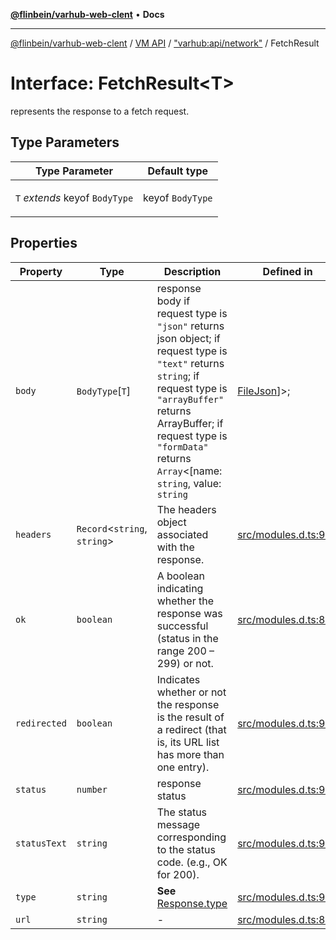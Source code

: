 [**@flinbein/varhub-web-clent**](../../../../README.md) • **Docs**

***

[@flinbein/varhub-web-clent](../../../../README.md) / [VM API](../../../README.md) / ["varhub:api/network"](../README.md) / FetchResult

# Interface: FetchResult\<T\>

represents the response to a fetch request.

## Type Parameters

<table>
<thead>
<tr>
<th>Type Parameter</th>
<th>Default type</th>
</tr>
</thead>
<tbody>
<tr>
<td>

`T` *extends* keyof `BodyType`

</td>
<td>

keyof `BodyType`

</td>
</tr>
</tbody>
</table>

## Properties

| Property | Type | Description | Defined in |
| ------ | ------ | ------ | ------ |
| `body` | `BodyType`\[`T`\] | response body if request type is `"json"` returns json object; if request type is `"text"` returns `string`; if request type is `"arrayBuffer"` returns ArrayBuffer; if request type is `"formData"` returns `Array`<[name: `string`, value: `string`|[FileJson](FileJson.md)]>; | [src/modules.d.ts:931](https://github.com/flinbein/varhub-web-client/blob/abccc7889bafc435c87bb6b71784735c5faeff42/src/modules.d.ts#L931) |
| `headers` | `Record`\<`string`, `string`\> | The headers object associated with the response. | [src/modules.d.ts:919](https://github.com/flinbein/varhub-web-client/blob/abccc7889bafc435c87bb6b71784735c5faeff42/src/modules.d.ts#L919) |
| `ok` | `boolean` | A boolean indicating whether the response was successful (status in the range 200 – 299) or not. | [src/modules.d.ts:899](https://github.com/flinbein/varhub-web-client/blob/abccc7889bafc435c87bb6b71784735c5faeff42/src/modules.d.ts#L899) |
| `redirected` | `boolean` | Indicates whether or not the response is the result of a redirect (that is, its URL list has more than one entry). | [src/modules.d.ts:911](https://github.com/flinbein/varhub-web-client/blob/abccc7889bafc435c87bb6b71784735c5faeff42/src/modules.d.ts#L911) |
| `status` | `number` | response status | [src/modules.d.ts:915](https://github.com/flinbein/varhub-web-client/blob/abccc7889bafc435c87bb6b71784735c5faeff42/src/modules.d.ts#L915) |
| `statusText` | `string` | The status message corresponding to the status code. (e.g., OK for 200). | [src/modules.d.ts:907](https://github.com/flinbein/varhub-web-client/blob/abccc7889bafc435c87bb6b71784735c5faeff42/src/modules.d.ts#L907) |
| `type` | `string` | **See** [Response.type](https://developer.mozilla.org/en-US/docs/Web/API/Response/type) | [src/modules.d.ts:903](https://github.com/flinbein/varhub-web-client/blob/abccc7889bafc435c87bb6b71784735c5faeff42/src/modules.d.ts#L903) |
| `url` | `string` | - | [src/modules.d.ts:895](https://github.com/flinbein/varhub-web-client/blob/abccc7889bafc435c87bb6b71784735c5faeff42/src/modules.d.ts#L895) |
